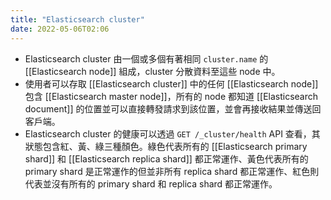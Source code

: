 ```yaml
---
title: "Elasticsearch cluster"
date: 2022-05-06T02:06
---
```

- Elasticsearch cluster 由一個或多個有著相同 `cluster.name` 的 [[Elasticsearch node]] 組成，cluster 分散資料至這些 node 中。
 - 使用者可以存取 [[Elasticsearch cluster]] 中的任何 [[Elasticsearch node]] 包含 [[Elasticsearch master node]]，所有的 node 都知道 [[Elasticsearch document]] 的位置並可以直接轉發請求到該位置，並會再接收結果並傳送回客戶端。
- Elasticsearch cluster 的健康可以透過 `GET /_cluster/health` API 查看，其狀態包含紅、黃、綠三種顏色。綠色代表所有的 [[Elasticsearch primary shard]] 和 [[Elasticsearch replica shard]] 都正常運作、黃色代表所有的 primary shard 是正常運作的但並非所有 replica shard 都正常運作、紅色則代表並沒有所有的 primary shard 和 replica shard 都正常運作。